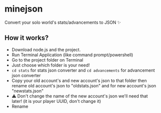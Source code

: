 # minejson
Convert your solo world's stats/advancements to JSON ✨

## How it works?
- Download node.js and the project. 
- Run Terminal Application (like command prompt/powershell)
- Go to the project folder on Terminal
- Just choose which folder is your need!
- `cd stats` for stats json converter and `cd advancements` for advancement json converter
- Copy your old account's and new account's json to that folder then rename old account's json to "oldstats.json" and for new account's json "newstats.json"
- ⚠️ Don't change the name of the new account's json we'll need that later! (it is your player UUID, don't change it)
- Rename 
